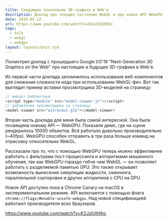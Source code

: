 ```yaml
---
title: Следующее поколоение 3D-графики в Web'е
description: Доклад про текущее состояние WebGL и про новое API WebGPU
date: 2019-05-12
url: https://www.youtube.com/watch?v=K2JzIUIHIhc
tags:
  - talk
  - webgl
  - webgpu
layout: layouts/post.njk
---
```

Посмотрел доклад с прошедшего Google I/O'19 "Next-Generation 3D Graphics on the Web" про настоящее и будущее 3D-графики в Web'е.

Из первой части доклада запомнилось использование веб-компонентов для снижения сложности кода при использовании WebGL-фич. Вот так выглядит пример вставки просмотрщика 3D-моделей на страницу:

```js
// импорт библиотеки
<script type="module" src="model-viewer.js"></script>
// добавление просмотрщика на страницу
<model-viewer src="astronaut.glb"></model-viewer>
```

Вторая часть доклада для меня была самой интересной. Она была посвящена новому API — WebGPU. Показали демо, где на сцене рендерилось 10000 объектов. Всё работало довольно производительно (~40fps). WebGPU способен отправить в три раза больше команд на отрисовку относительно WebGL.

Рассказали про то, что с помощью WebGPU теперь можно эффективнее работать с фильтрами пост-процессинга и алгоритмами машинного обучения, так как WebGPU гораздо гибче чем WebGL — он позволяет работать с разделяемой памятью GPU. Это также открывает возможность вынесения симуляции жидкости, скиннинга, параллельной сортировки и других алгоритмов с CPU на GPU.

Новое API доступно пока в Chrome Canary на macOS в экспериментальном режиме. API включается с помощью флага `chrome://flags/#enable-unsafe-webgpu`. Над новой спецификацией работают производители всех браузеров.

https://www.youtube.com/watch?v=K2JzIUIHIhc
